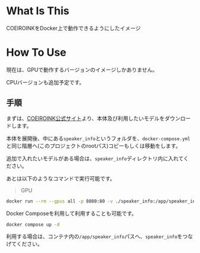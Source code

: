 # What Is This
COEIROINKをDocker上で動作できるようにしたイメージ

# How To Use
現在は、GPUで動作するバージョンのイメージしかありません。

CPUバージョンも追加予定です。

## 手順
まずは、[COEIROINK公式サイト](https://coeiroink.com/download)より、本体及び利用したいモデルをダウンロードします。

本体を展開後、中にある`speaker_info`というフォルダを、`docker-compose.yml`と同じ階層へ(このプロジェクトのrootパス)コピーもしくは移動をします。

追加で入れたいモデルがある場合は、`speaker_info`ディレクトリ内に入れてください。

あとは以下のようなコマンドで実行可能です。
> GPU
```bash
docker run --rm --gpus all -p 8080:80 -v ./speaker_info:/app/speaker_info kuwacom/coeiroink:gpu-COEIROINK-2.5.1
```

Docker Composeを利用して利用することも可能です。
```bash
docker compose up -d
```

利用する場合は、コンテナ内の`/app/speaker_info`パスへ、`speaker_info`をつなげてください。